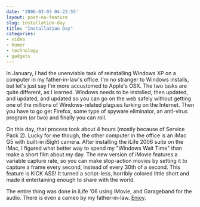 ```yaml
---
date: '2006-03-03 04:23:55'
layout: post-no-feature
slug: installation-day
title: "Installation Day"
categories:
- video
- humor
- technology
- gadgets
---
```


In January, I had the unenviable task of reinstalling Windows XP on a computer in my father-in-law's office. I'm no stranger to Windows installs, but let's just say I'm more accustomed to Apple's OSX. The two tasks are quite different, as I learned. Windows needs to be installed, then updated, and updated, and updated so you can go on the web safely without getting one of the millions of Windows-related plagues lurking on the Internet. Then you have to go get Firefox, some type of spyware eliminator, an anti-virus program (or two) and finally you can roll.

On this day, that process took about 4 hours (mostly because of Service Pack 2). Lucky for me though, the other computer in the office is an iMac G5 with built-in iSight camera. After installing the iLife 2006 suite on the iMac, I figured what better way to spend my "Windows Wait Time" than make a short film about my day. The new version of iMovie features a variable capture rate, so you can make stop-action movies by setting it to capture a frame every second, instead of every 30th of a second. This feature is KICK ASS! It turned a script-less, horribly colored little short and made it entertaining enough to share with the world.

The entire thing was done in iLife '06 using iMovie, and Garageband for the audio. There is even a cameo by my father-in-law. [Enjoy](http://www.youtube.com/watch?v=g-6GLqiRzQw).
